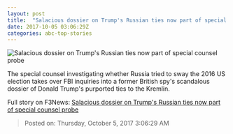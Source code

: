 ```yaml
---
layout: post
title:  "Salacious dossier on Trump's Russian ties now part of special counsel probe"
date: 2017-10-05 03:06:29Z
categories: abc-top-stories
---
```


![Salacious dossier on Trump's Russian ties now part of special counsel probe](http://www.abc.net.au/news/image/8619710-1x1-700x700.jpg)

The special counsel investigating whether Russia tried to sway the 2016 US election takes over FBI inquiries into a former British spy's scandalous dossier of Donald Trump's purported ties to the Kremlin.


Full story on F3News: [Salacious dossier on Trump's Russian ties now part of special counsel probe](http://www.f3nws.com/n/BNNJeG)

> Posted on: Thursday, October 5, 2017 3:06:29 AM
